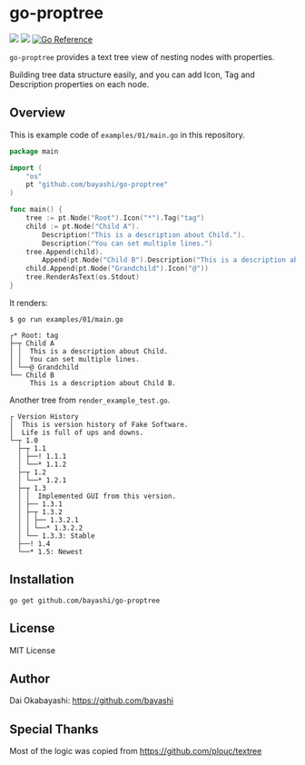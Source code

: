 # go-proptree

<a href="https://github.com/bayashi/go-proptree/blob/main/LICENSE"><img src="https://img.shields.io/badge/LICENSE-MIT-GREEN.png"></a>
<a href="https://github.com/bayashi/go-proptree/actions"><img src="https://github.com/bayashi/go-proptree/workflows/main/badge.svg?_t=1681289447"/></a>
<a href="https://pkg.go.dev/github.com/bayashi/go-proptree"><img src="https://pkg.go.dev/badge/github.com/bayashi/go-proptree.svg" alt="Go Reference"></a>

`go-proptree` provides a text tree view of nesting nodes with properties.

Building tree data structure easily, and you can add Icon, Tag and Description properties on each node.

## Overview

This is example code of `examples/01/main.go` in this repository.

```go
package main

import (
	"os"
	pt "github.com/bayashi/go-proptree"
)

func main() {
	tree := pt.Node("Root").Icon("*").Tag("tag")
	child := pt.Node("Child A").
		Description("This is a description about Child.").
		Description("You can set multiple lines.")
	tree.Append(child).
		Append(pt.Node("Child B").Description("This is a description about Child B."))
	child.Append(pt.Node("Grandchild").Icon("@"))
	tree.RenderAsText(os.Stdout)
}
```

It renders:

    $ go run examples/01/main.go
    
    ┌* Root: tag
    ├─┬ Child A
    │ │  This is a description about Child.
    │ │  You can set multiple lines.
    │ └──@ Grandchild
    └── Child B
         This is a description about Child B.
    

Another tree from `render_example_test.go`.

    ┌ Version History
    │  This is version history of Fake Software.
    │  Life is full of ups and downs.
    └─┬ 1.0
      ├─┬ 1.1
      │ ├──! 1.1.1
      │ └──* 1.1.2
      ├─┬ 1.2
      │ └──* 1.2.1
      ├─┬ 1.3
      │ │  Implemented GUI from this version.
      │ ├── 1.3.1
      │ ├─┬ 1.3.2
      │ │ ├── 1.3.2.1
      │ │ └──* 1.3.2.2
      │ └── 1.3.3: Stable
      ├──! 1.4
      └──* 1.5: Newest

## Installation

    go get github.com/bayashi/go-proptree

## License

MIT License

## Author

Dai Okabayashi: https://github.com/bayashi

## Special Thanks

Most of the logic was copied from https://github.com/plouc/textree
